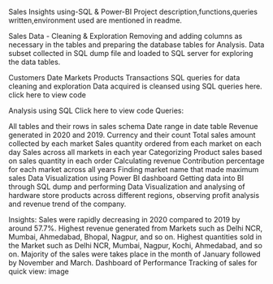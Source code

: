 Sales Insights using-SQL & Power-BI
Project description,functions,queries written,environment used are mentioned in readme.

Sales Data - Cleaning & Exploration
Removing and adding columns as necessary in the tables and preparing the database tables for Analysis. Data subset collected in SQL dump file and loaded to SQL server for exploring the data tables.

Customers
Date
Markets
Products
Transactions
SQL queries for data cleaning and exploration
Data acquired is cleansed using SQL queries here. click here to view code

Analysis using SQL
Click here to view code Queries:

All tables and their rows in sales schema
Date range in date table
Revenue generated in 2020 and 2019.
Currency and their count
Total sales amount collected by each market
Sales quantity ordered from each market on each day
Sales across all markets in each year
Categorizing Product sales based on sales quantity in each order
Calculating revenue Contribution percentage for each market across all years
Finding market name that made maximum sales
Data Visualization using Power BI dashboard
Getting data into BI through SQL dump and performing Data Visualization and analysing of hardware store products across different regions, observing profit analysis and revenue trend of the company.

Insights:
Sales were rapidly decreasing in 2020 compared to 2019 by around 57.7%.
Highest revenue generated from Markets such as Delhi NCR, Mumbai, Ahmedabad, Bhopal, Nagpur, and so on.
Highest quantities sold in the Market such as Delhi NCR, Mumbai, Nagpur, Kochi, Ahmedabad, and so on.
Majority of the sales were takes place in the month of January followed by November and March.
Dashboard of Performance Tracking of sales for quick view: image
